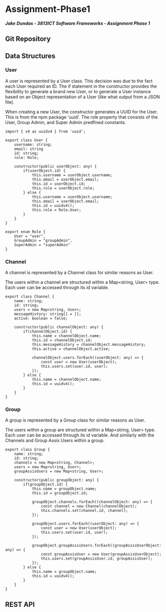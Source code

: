 # Assignment-Phase1
##### Jake Dundas - 3813ICT Software Frameworks - Assignment Phase 1

## Git Repository



## Data Structures

### User

A user is represented by a User class. This decision was due to the fact each User required an ID. The if statement in the constructor provides the flexibility to generate a brand new User, or to generate a User instance based on an Object representation of a User (like what output from a JSON file). 

When creating a new User, the constructor generates a UUID for the User. This is from the npm package 'uuid'. The role property that consists of the User, Group Admin, and Super Admin predfined constants.
```
import { v4 as uuidv4 } from 'uuid';

export class User {
    username: string;
    email: string
    id: string;
    role: Role;

    constructor(public userObject: any) {
        if(userObject.id) {
            this.username = userObject.username;
            this.email = userObject.email;
            this.id = userObject.id;
            this.role = userObject.role;
        } else {
            this.username = userObject.username;
            this.email = userObject.email;
            this.id = uuidv4();
            this.role = Role.User;
        }
    }
}

export enum Role {
    User = "user",
    GroupAdmin = "groupAdmin",
    SuperAdmin = "superAdmin"
}
```
### Channel

A channel is represented by a Channel class for similar reasons as User. 

The users within a channel are structured within a Map<string, User> type. Each user can be accessed through its id variable.
```
export class Channel {
    name: string;
    id: string;
    users = new Map<string, User>;
    messageHistory: string[] = [];
    active: boolean = false;

    constructor(public channelObject: any) {
        if(channelObject.id) {
            this.name = channelObject.name;
            this.id = channelObject.id;
            this.messageHistory = channelObject.messageHistory;
            this.active = channelObject.active;

            channelObject.users.forEach((userObject: any) => {
                const user = new User(userObject);
                this.users.set(user.id, user);
            });
        } else {
            this.name = channelObject.name;
            this.id = uuidv4();
        }
    }
}
```

### Group

A group is represented by a Group class for similar reasons as User. 

The users within a group are structured within a Map<string, User> type. Each user can be accessed through its id variable. And similarly with the Channels and Group Assis Users within a group. 
```
export class Group {
    name: string;
    id: string;
    channels = new Map<string, Channel>;
    users = new Map<string, User>;
    groupAssisUsers = new Map<string, User>;

    constructor(public groupObject: any) {
        if(groupObject.id) {
            this.name = groupObject.name;
            this.id = groupObject.id;
            
            groupObject.channels.forEach((channelObject: any) => {
                const channel = new Channel(channelObject);
                this.channels.set(channel.id, channel);
            });
            
            groupObject.users.forEach((userObject: any) => {
                const user = new User(userObject);
                this.users.set(user.id, user);
            });

            groupObject.groupAssisUsers.forEach((groupAssisUserObject: any) => {
                const groupAssisUser = new User(groupAssisUserObject);
                this.users.set(groupAssisUser.id, groupAssisUser);
            });
        } else {
            this.name = groupObject.name;
            this.id = uuidv4();
        }
    }
}
```

## REST API



